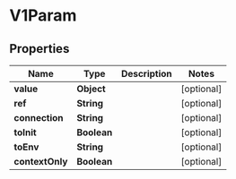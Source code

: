 

# V1Param


## Properties

| Name | Type | Description | Notes |
|------------ | ------------- | ------------- | -------------|
|**value** | **Object** |  |  [optional] |
|**ref** | **String** |  |  [optional] |
|**connection** | **String** |  |  [optional] |
|**toInit** | **Boolean** |  |  [optional] |
|**toEnv** | **String** |  |  [optional] |
|**contextOnly** | **Boolean** |  |  [optional] |



